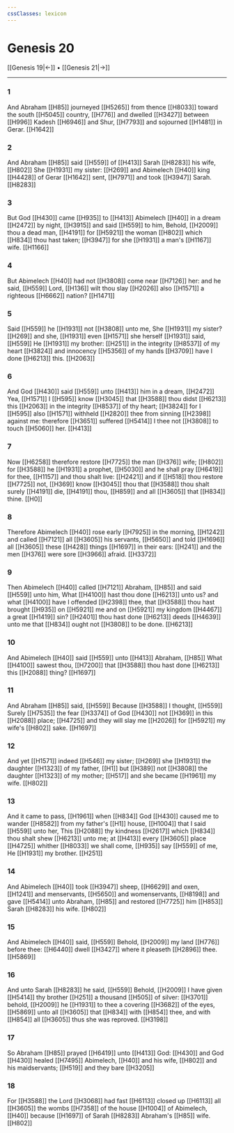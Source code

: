 ```yaml
---
cssClasses: lexicon
---
```

# Genesis 20

[[Genesis 19|←]] • [[Genesis 21|→]]

---

### 1
And Abraham [[H85]] journeyed [[H5265]] from thence [[H8033]] toward the south [[H5045]] country, [[H776]] and dwelled [[H3427]] between [[H996]] Kadesh [[H6946]] and Shur, [[H7793]] and sojourned [[H1481]] in Gerar. [[H1642]]

### 2
And Abraham [[H85]] said [[H559]] of [[H413]] Sarah [[H8283]] his wife, [[H802]] She [[H1931]] my sister: [[H269]] and Abimelech [[H40]] king [[H4428]] of Gerar [[H1642]] sent, [[H7971]] and took [[H3947]] Sarah. [[H8283]]

### 3
But God [[H430]] came [[H935]] to [[H413]] Abimelech [[H40]] in a dream [[H2472]] by night, [[H3915]] and said [[H559]] to him, Behold, [[H2009]] thou a dead man, [[H4191]] for [[H5921]] the woman [[H802]] which [[H834]] thou hast taken; [[H3947]] for she [[H1931]] a man's [[H1167]] wife. [[H1166]]

### 4
But Abimelech [[H40]] had not [[H3808]] come near [[H7126]] her: and he said, [[H559]] Lord, [[H136]] wilt thou slay [[H2026]] also [[H1571]] a righteous [[H6662]] nation? [[H1471]]

### 5
Said [[H559]] he [[H1931]] not [[H3808]] unto me, She [[H1931]] my sister? [[H269]] and she, [[H1931]] even [[H1571]] she herself [[H1931]] said, [[H559]] He [[H1931]] my brother: [[H251]] in the integrity [[H8537]] of my heart [[H3824]] and innocency [[H5356]] of my hands [[H3709]] have I done [[H6213]] this. [[H2063]]

### 6
And God [[H430]] said [[H559]] unto [[H413]] him in a dream, [[H2472]] Yea, [[H1571]] I [[H595]] know [[H3045]] that [[H3588]] thou didst [[H6213]] this [[H2063]] in the integrity [[H8537]] of thy heart; [[H3824]] for I [[H595]] also [[H1571]] withheld [[H2820]] thee from sinning [[H2398]] against me: therefore [[H3651]] suffered [[H5414]] I thee not [[H3808]] to touch [[H5060]] her. [[H413]]

### 7
Now [[H6258]] therefore restore [[H7725]] the man [[H376]] wife; [[H802]] for [[H3588]] he [[H1931]] a prophet, [[H5030]] and he shall pray [[H6419]] for thee, [[H1157]] and thou shalt live: [[H2421]] and if [[H518]] thou restore [[H7725]] not, [[H369]] know [[H3045]] thou that [[H3588]] thou shalt surely [[H4191]] die, [[H4191]] thou, [[H859]] and all [[H3605]] that [[H834]] thine. [[H0]]

### 8
Therefore Abimelech [[H40]] rose early [[H7925]] in the morning, [[H1242]] and called [[H7121]] all [[H3605]] his servants, [[H5650]] and told [[H1696]] all [[H3605]] these [[H428]] things [[H1697]] in their ears: [[H241]] and the men [[H376]] were sore [[H3966]] afraid. [[H3372]]

### 9
Then Abimelech [[H40]] called [[H7121]] Abraham, [[H85]] and said [[H559]] unto him, What [[H4100]] hast thou done [[H6213]] unto us? and what [[H4100]] have I offended [[H2398]] thee, that [[H3588]] thou hast brought [[H935]] on [[H5921]] me and on [[H5921]] my kingdom [[H4467]] a great [[H1419]] sin? [[H2401]] thou hast done [[H6213]] deeds [[H4639]] unto me that [[H834]] ought not [[H3808]] to be done. [[H6213]]

### 10
And Abimelech [[H40]] said [[H559]] unto [[H413]] Abraham, [[H85]] What [[H4100]] sawest thou, [[H7200]] that [[H3588]] thou hast done [[H6213]] this [[H2088]] thing? [[H1697]]

### 11
And Abraham [[H85]] said, [[H559]] Because [[H3588]] I thought, [[H559]] Surely [[H7535]] the fear [[H3374]] of God [[H430]] not [[H369]] in this [[H2088]] place; [[H4725]] and they will slay me [[H2026]] for [[H5921]] my wife's [[H802]] sake. [[H1697]]

### 12
And yet [[H1571]] indeed [[H546]] my sister; [[H269]] she [[H1931]] the daughter [[H1323]] of my father, [[H1]] but [[H389]] not [[H3808]] the daughter [[H1323]] of my mother; [[H517]] and she became [[H1961]] my wife. [[H802]]

### 13
And it came to pass, [[H1961]] when [[H834]] God [[H430]] caused me to wander [[H8582]] from my father's [[H1]] house, [[H1004]] that I said [[H559]] unto her, This [[H2088]] thy kindness [[H2617]] which [[H834]] thou shalt shew [[H6213]] unto me; at [[H413]] every [[H3605]] place [[H4725]] whither [[H8033]] we shall come, [[H935]] say [[H559]] of me, He [[H1931]] my brother. [[H251]]

### 14
And Abimelech [[H40]] took [[H3947]] sheep, [[H6629]] and oxen, [[H1241]] and menservants, [[H5650]] and womenservants, [[H8198]] and gave [[H5414]] unto Abraham, [[H85]] and restored [[H7725]]  him [[H853]] Sarah [[H8283]] his wife. [[H802]]

### 15
And Abimelech [[H40]] said, [[H559]] Behold, [[H2009]] my land [[H776]] before thee: [[H6440]] dwell [[H3427]] where it pleaseth [[H2896]] thee. [[H5869]]

### 16
And unto Sarah [[H8283]] he said, [[H559]] Behold, [[H2009]] I have given [[H5414]] thy brother [[H251]] a thousand [[H505]] of silver: [[H3701]] behold, [[H2009]] he [[H1931]] to thee a covering [[H3682]] of the eyes, [[H5869]] unto all [[H3605]] that [[H834]] with [[H854]] thee, and with [[H854]] all [[H3605]] thus she was reproved. [[H3198]]

### 17
So Abraham [[H85]] prayed [[H6419]] unto [[H413]] God: [[H430]] and God [[H430]] healed [[H7495]] Abimelech, [[H40]] and his wife, [[H802]] and his maidservants; [[H519]] and they bare [[H3205]]

### 18
For [[H3588]] the Lord [[H3068]] had fast [[H6113]] closed up [[H6113]] all [[H3605]] the wombs [[H7358]] of the house [[H1004]] of Abimelech, [[H40]] because [[H1697]] of Sarah [[H8283]] Abraham's [[H85]] wife. [[H802]]